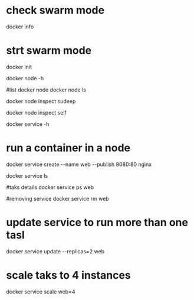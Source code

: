 
# check swarm mode

docker info
# strt swarm mode

docker init


docker node -h

#list docker node
docker node ls

docker node inspect sudeep

docker node inspect self


docker service -h

# run a container in a node

 docker service create --name web --publish 8080:80  nginx

 docker service ls


#taks details
docker service ps web


#removing service
 docker service rm web

 # update service to run more than one tasl

  docker service update --replicas=2 web

# scale taks to 4 instances
  docker service scale web=4

